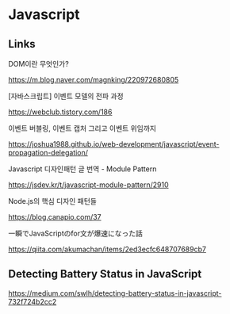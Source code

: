 # Javascript

## Links

DOM이란 무엇인가?

https://m.blog.naver.com/magnking/220972680805

[자바스크립트] 이벤트 모델의 전파 과정

https://webclub.tistory.com/186

이벤트 버블링, 이벤트 캡처 그리고 이벤트 위임까지

https://joshua1988.github.io/web-development/javascript/event-propagation-delegation/

Javascript 디자인패턴 글 번역 - Module Pattern

https://jsdev.kr/t/javascript-module-pattern/2910

Node.js의 핵심 디자인 패턴들

https://blog.canapio.com/37

一瞬でJavaScriptのfor文が爆速になった話

https://qiita.com/akumachan/items/2ed3ecfc648707689cb7

## Detecting Battery Status in JavaScript

https://medium.com/swlh/detecting-battery-status-in-javascript-732f724b2cc2
